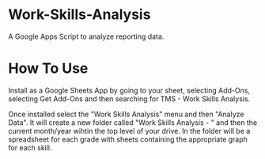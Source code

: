 # Work-Skills-Analysis
A Google Apps Script to analyze reporting data. 

# How To Use
Install as a Google Sheets App by going to your sheet, selecting Add-Ons, selecting Get Add-Ons and then searching for TMS - Work Skills Analysis. 

Once installed select the "Work Skills Analysis" menu and then "Analyze Data". It will create a new folder called "Work Skills Analysis - " and then the current month/year wihtin the top level of your drive. In the folder will be a spreadsheet for each grade with sheets containing the appropriate graph for each skill. 
